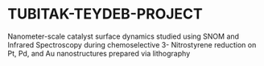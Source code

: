 # TUBITAK-TEYDEB-PROJECT

Nanometer-scale catalyst surface dynamics studied using SNOM and Infrared Spectroscopy during chemoselective 3- Nitrostyrene reduction on Pt, Pd, and Au nanostructures prepared via lithography

